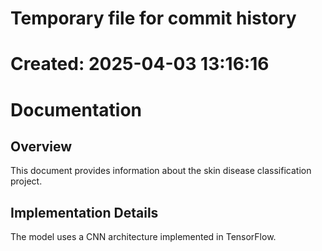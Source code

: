 # Temporary file for commit history
# Created: 2025-04-03 13:16:16

# Documentation

## Overview

This document provides information about the skin disease classification project.

## Implementation Details

The model uses a CNN architecture implemented in TensorFlow.
